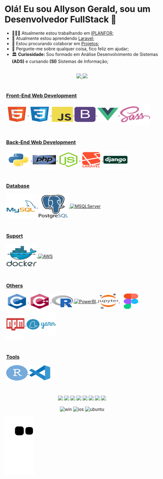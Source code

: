 # Olá! Eu sou Allyson Gerald, sou um Desenvolvedor FullStack 🚀

- 👨🏽‍💻 Atualmente estou trabalhando em [IPLANFOR](#);
- 🌱 Atualmente estou aprendendo [Laravel](https://laravel.com/docs/7.x/installation); 
- 🤝 Estou procurando colaborar em [Projetos](#);
- 💬 Pergunte-me sobre qualquer coisa, fico feliz em ajudar;
- 🏛️ **Curiosidade:** Sou formado em Análise Desenvolvimento de Sistemas **(ADS)** e cursando **(SI)** Sistemas de Informação;

<div align="center"><br>
  <a href="https://github.com/AllysonGerald">
  <img height="180em" src="https://github-readme-stats.vercel.app/api?username=allysongerald&title_color=5F1D9C;&show_icons=true&theme=github_dark&include_all_commits=true&count_private=true"/>
  <img height="180em" src="https://github-readme-stats.vercel.app/api/top-langs/?username=rafaballerini&title_color=5F1D9C;&layout=compact&langs_count=7&theme=github_dark"/>
</div>
  
<div style="display: inline_block; padding: 3px 5px;"><br>
  <h3>Front-End Web Development</h3> 
  <img align="center" alt="HTML" height="50" width="70" src="https://github.com/devicons/devicon/blob/master/icons/html5/html5-original.svg">
  <img align="center" alt="CSS" height="50" width="70" src="https://github.com/devicons/devicon/blob/master/icons/css3/css3-original.svg">
  <img align="center" alt="Js" height="50" width="70" src="https://github.com/devicons/devicon/blob/master/icons/javascript/javascript-original.svg">
  <img align="center" alt="Bootstrap" height="50" width="70" src="https://github.com/devicons/devicon/blob/master/icons/bootstrap/bootstrap-plain.svg">
  <img align="center" alt="vue" height="50" width="70" src="https://github.com/devicons/devicon/blob/master/icons/vuejs/vuejs-original.svg">
  <img align="center" alt="Sass" height="70" width="100" src="https://github.com/devicons/devicon/blob/master/icons/sass/sass-original.svg">
</div>
  
<div style="display: inline_block; padding: 3px 5px;"><br>
  <h3>Back-End Web Development</h3> 
  <img align="center" alt="Python" height="50" width="80" src="https://raw.githubusercontent.com/devicons/devicon/master/icons/python/python-original.svg">
  <img align="center" alt="PHP" height="60" width="80" src="https://github.com/devicons/devicon/blob/master/icons/php/php-original.svg">
  <img align="center" alt="NodeJs" height="50" width="70" src="https://github.com/devicons/devicon/blob/master/icons/nodejs/nodejs-plain.svg">
  <img align="center" alt="Laravel" height="50" width="70" src="https://github.com/devicons/devicon/blob/master/icons/laravel/laravel-plain-wordmark.svg">
  <img align="center" alt="Django" height="60" width="80" src="https://github.com/devicons/devicon/blob/master/icons/django/django-original.svg">
</div>
  
<div style="display: inline_block; padding: 3px 5px;"><br>
  <h3>Database</h3> 
  <img align="center" alt="MySQL" height="80" width="100" src="https://github.com/devicons/devicon/blob/master/icons/mysql/mysql-original-wordmark.svg">
  <img align="center" alt="PostgreSQL" height="80" width="100" src="https://github.com/devicons/devicon/blob/master/icons/postgresql/postgresql-original-wordmark.svg">
  <img align="center" alt="MSQLServer" height="80" width="100" src="https://www.svgrepo.com/show/303229/microsoft-sql-server-logo.svg">
</div>
  
<div style="display: inline_block; padding: 3px 5px;"><br>
  <h3>Suport</h3> 
  <img align="center" alt="Docker" height="80" width="100" src="https://github.com/devicons/devicon/blob/master/icons/docker/docker-original-wordmark.svg">
  <img align="center" alt="AWS" height="60" width="80" src="https://upload.wikimedia.org/wikipedia/commons/9/93/Amazon_Web_Services_Logo.svg">
</div>
  
<div style="display: inline_block; padding: 3px 5px;"><br>
  <h3>Others</h3> 
  <img align="center" alt="C" height="50" width="70" src="https://github.com/devicons/devicon/blob/master/icons/c/c-original.svg">
  <img align="center" alt="Cplusplus" height="50" width="70" src="https://github.com/devicons/devicon/blob/master/icons/cplusplus/cplusplus-original.svg">
  <img align="center" alt="R" height="50" width="70" src="https://github.com/devicons/devicon/blob/master/icons/r/r-original.svg">
  <img align="center" alt="PowerBI" height="60" width="100" src="https://www.vectorlogo.zone/logos/microsoft_powerbi/microsoft_powerbi-ar21.svg" style="yellow">
  <img align="center" alt="Jupyter" height="50" width="70" src="https://github.com/devicons/devicon/blob/master/icons/jupyter/jupyter-original-wordmark.svg">
  <img align="center" alt="Figma" height="50" width="70" src="https://github.com/devicons/devicon/blob/master/icons/figma/figma-original.svg">
  <img align="center" alt="NPM" height="100" width="60" src="https://github.com/devicons/devicon/blob/master/icons/npm/npm-original-wordmark.svg">
  <img align="center" alt="Yarn" height="80" width="100" src="https://github.com/devicons/devicon/blob/master/icons/yarn/yarn-original-wordmark.svg">
</div>

<div style="display: inline_block; padding: 3px 5px;"><br>
  <h3>Tools</h3> 
  <img align="center" alt="RStudio" height="50" width="70" src="https://github.com/devicons/devicon/blob/master/icons/rstudio/rstudio-original.svg">
  <img align="center" alt="vscode" height="50" width="70" src="https://github.com/devicons/devicon/blob/master/icons/vscode/vscode-original.svg">
</div>

##
  
<div align="center"><br> 
  <a href="#" target="_blank"><img src="https://img.shields.io/badge/YouTube-FF0000?style=for-the-badge&logo=youtube&logoColor=white" target="_blank"></a>
  <a href="https://instagram.com/allyson_gerald_" target="_blank"><img src="https://img.shields.io/badge/-Instagram-%23E4405F?style=for-the-badge&logo=instagram&logoColor=white" target="_blank"></a>
 	<a href="#" target="_blank"><img src="https://img.shields.io/badge/Twitch-9146FF?style=for-the-badge&logo=twitch&logoColor=white" target="_blank"></a>
  <a href="#" target="_blank"><img src="https://img.shields.io/badge/Facebook-1877F2?style=for-the-badge&logo=facebook&logoColor=white" target="_blank"></a>
  <a href="#" target="_blank"><img src="https://img.shields.io/badge/Discord-7289DA?style=for-the-badge&logo=discord&logoColor=white" target="_blank"></a> 
  <a href = "mailto:allyson_gerald@outlook.com"><img src="https://img.shields.io/badge/Gmail-D14836?style=for-the-badge&logo=gmail&logoColor=white" target="_blank"></a>
  <a href="https://www.linkedin.com/in/allysongerald/" target="_blank"><img src="https://img.shields.io/badge/-LinkedIn-%230077B5?style=for-the-badge&logo=linkedin&logoColor=white" target="_blank"></a>
  <a href="#" target="_blank"><img src="https://img.shields.io/badge/Spotify-1ED760?&style=for-the-badge&logo=spotify&logoColor=white" target="_blank"></a> 
</div>

<div align="center"><br> 
  <img src="https://img.shields.io/badge/Windows-0078D6?style=for-the-badge&logo=windows&logoColor=white" alt="win">
  <img src="https://img.shields.io/badge/iOS-000000?style=for-the-badge&logo=ios&logoColor=white" alt="ios">
  <img src="https://img.shields.io/badge/Ubuntu-E95420?style=for-the-badge&logo=ubuntu&logoColor=white" alt="ubuntu">
</div>
  
   ![Snake animation](https://github.com/rafaballerini/rafaballerini/blob/output/github-contribution-grid-snake.svg)
